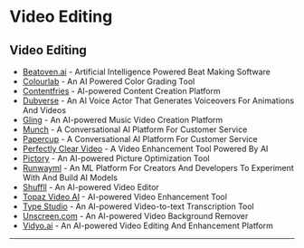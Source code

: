 # Video Editing

## Video Editing

* [Beatoven.ai](https://www.beatoven.ai/) - Artificial Intelligence Powered Beat Making Software
* [Colourlab](https://www.colourlab.ai/) - An AI Powered Color Grading Tool
* [Contentfries](https://www.contentfries.com/) - AI-powered Content Creation Platform
* [Dubverse](https://dubverse.ai/) - An AI Voice Actor That Generates Voiceovers For Animations And Videos
* [Gling](https://www.gling.ai/) - An AI-powered Music Video Creation Platform
* [Munch](https://www.getmunch.com/) - A Conversational AI Platform For Customer Service
* [Papercup](https://www.papercup.com/) - A Conversational AI Platform For Customer Service
* [Perfectly Clear Video](https://eyeq.photos/automatic-ai-video-enhancement/) - A Video Enhancement Tool Powered By AI
* [Pictory](https://pictory.ai/) - An AI-powered Picture Optimization Tool
* [Runwayml](https://runwayml.com/) - An ML Platform For Creators And Developers To Experiment With And Build AI Models
* [Shuffll](https://shuffll.com/) - An AI-powered Video Editor
* [Topaz Video AI](https://www.topazlabs.com/topaz-video-ai) - AI-powered Video Enhancement Tool
* [Type Studio](https://www.typestudio.co/tool/video-to-text/) - An AI-powered Video-to-text Transcription Tool
* [Unscreen.com](https://www.unscreen.com/) - An AI-powered Video Background Remover
* [Vidyo.ai](https://vidyo.ai/) - An AI-powered Video Editing And Enhancement Platform

***
